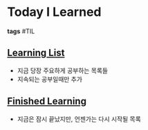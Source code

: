 # Today I Learned

**tags** #TIL

## [Learning List](Learning_List.md)
- 지금 당장 주요하게 공부하는 목록들
- 지속되는 공부일때만 추가
## [Finished Learning](Finised_list.md)
- 지금은 잠시 끝났지만, 언젠가는 다시 시작될 목록
